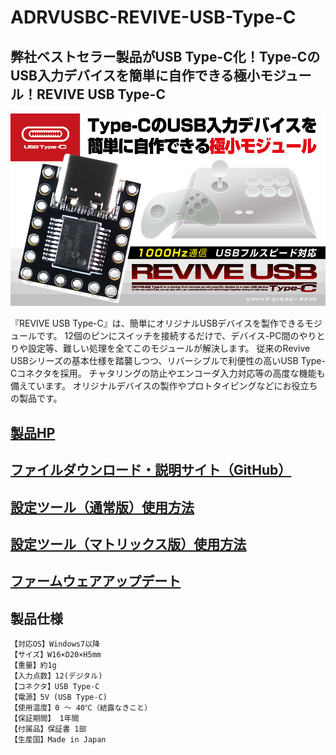 # ADRVUSBC-REVIVE-USB-Type-C

## 弊社ベストセラー製品がUSB Type-C化！Type-CのUSB入力デバイスを簡単に自作できる極小モジュール！REVIVE USB Type-C

![](img/2025-03-06-14-30-04.png)

『REVIVE USB Type-C』は、簡単にオリジナルUSBデバイスを製作できるモジュールです。
12個のピンにスイッチを接続するだけで、デバイス-PC間のやりとりや設定等、難しい処理を全てこのモジュールが解決します。
従来のRevive USBシリーズの基本仕様を踏襲しつつ、リバーシブルで利便性の高いUSB Type-Cコネクタを採用。
チャタリングの防止やエンコーダ入力対応等の高度な機能も備えています。
オリジナルデバイスの製作やプロトタイピングなどにお役立ちの製品です。
 

## [製品HP](http://bit-trade-one.co.jp/adrvusbc/) 

## [ファイルダウンロード・説明サイト（GitHub）](https://github.com/bit-trade-one/ADRVUSBC-REVIVE-USB-Type-C/)  

## [設定ツール（通常版）使用方法](https://github.com/bit-trade-one/ADRVUSBC-REVIVE-USB-Type-C/blob/main/doc/%E8%A8%AD%E5%AE%9A%E3%83%84%E3%83%BC%E3%83%AB%EF%BC%88%E9%80%9A%E5%B8%B8%E7%89%88%EF%BC%89%E4%BD%BF%E7%94%A8%E6%96%B9%E6%B3%95.pdf)

## [設定ツール（マトリックス版）使用方法](https://github.com/bit-trade-one/ADRVUSBC-REVIVE-USB-Type-C/blob/main/doc/%E8%A8%AD%E5%AE%9A%E3%83%84%E3%83%BC%E3%83%AB%EF%BC%88%E3%83%9E%E3%83%88%E3%83%AA%E3%83%83%E3%82%AF%E3%82%B9%E7%89%88%EF%BC%89%E4%BD%BF%E7%94%A8%E6%96%B9%E6%B3%95.pdf)

## [ファームウェアアップデート](https://github.com/bit-trade-one/ADRVUSBC-REVIVE-USB-Type-C/blob/main/doc/%E3%83%95%E3%82%A1%E3%83%BC%E3%83%A0%E3%82%A6%E3%82%A7%E3%82%A2%E3%82%A2%E3%83%83%E3%83%97%E3%83%87%E3%83%BC%E3%83%88.pdf)

## 製品仕様
    【対応OS】Windows7以降
    【サイズ】W16×D20×H5mm
    【重量】約1g
    【入力点数】12(デジタル)
    【コネクタ】USB Type-C
    【電源】5V (USB Type-C)
    【使用温度】0 ～ 40℃（結露なきこと）
    【保証期間】 1年間
    【付属品】保証書 1部
    【生産国】Made in Japan